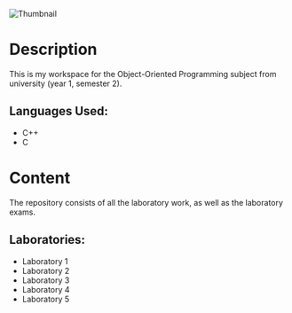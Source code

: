 ![Thumbnail](Thumbnail.png)


# Description

This is my workspace for the Object-Oriented Programming subject from university (year 1, semester 2).

## Languages Used:

- C++
- C


# Content

The repository consists of all the laboratory work, as well as the laboratory exams.

## Laboratories:

- Laboratory 1
- Laboratory 2
- Laboratory 3
- Laboratory 4
- Laboratory 5